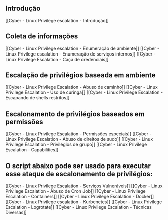 ## Introdução
[[Cyber - Linux Privilege escalation - Introdução]]

## Coleta de informações
[[Cyber - Linux Privilege escalation - Enumeração de ambiente]]
[[Cyber - Linux Privilege escalation - Enumeração de serviços internos]]
[[Cyber - Linux Privilege Escalation - Caça de credenciais]]

## Escalação de privilégios baseada em ambiente
[[Cyber - Linux Privilege Escalation - Abuso de caminho]]
[[Cyber - Linux Privilege Escalation - Uso de curinga]]
[[Cyber - Linux Privilege Escalation - Escapando de shells restritos]]

## Escalonamento de privilégios baseados em permissões
[[Cyber - Linux Privilege Escalation - Permissões especiais]]
[[Cyber - Linux Privilege Escalation - Abuso de direitos de sudo]]
[[Cyber - Linux Privilege Escalation - Privilégios de grupo]]
[[Cyber - Linux Privilege Escalation - Capabilities]]

## O script abaixo pode ser usado para executar esse ataque de escalonamento de privilégios:
[[Cyber - Linux Privilege Escalation - Serviços Vulneráveis]]
[[Cyber - Linux Privilege Escalation - Abuso de Cron Job]]
[[Cyber - Linux Privilege Escalation - Containers]]
[[Cyber - Linux Privilege Escalation - Docker]]
[[Cyber - Linux Privilege escalation - Kurbenetes]]
[[Cyber - Linux Privilege Escalation - Logrotate]]
[[Cyber - Linux Privilege Escalation - Técnicas Diversas]]




